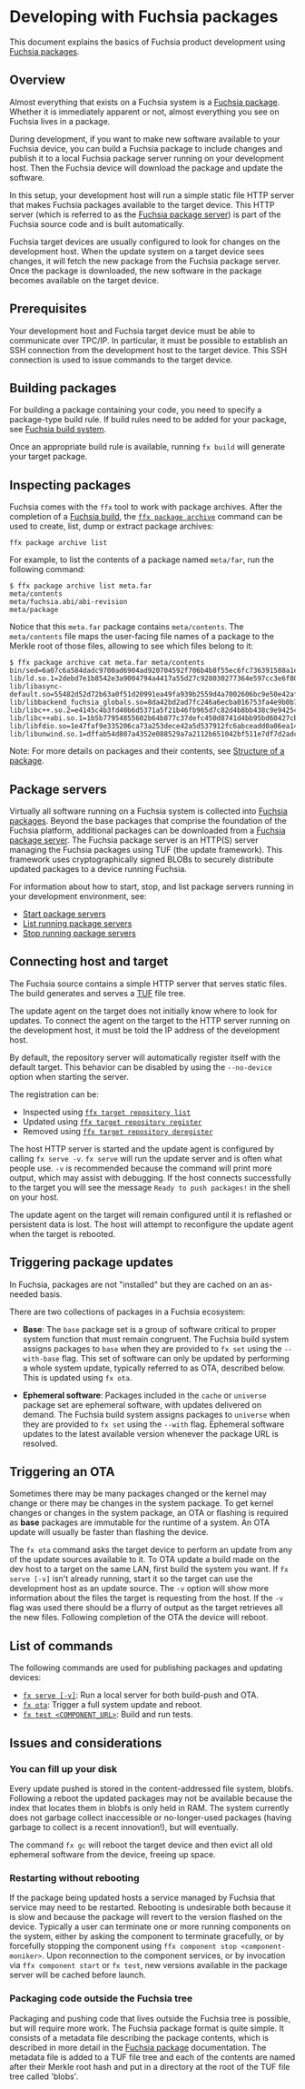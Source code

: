 # Developing with Fuchsia packages

This document explains the basics of Fuchsia product development using
[Fuchsia packages][packages].

## Overview

Almost everything that exists on a Fuchsia system is a [Fuchsia package][packages].
Whether it is immediately apparent or not, almost everything you see on
Fuchsia lives in a package.

During development, if you want to make new software available to your Fuchsia
device, you can build a Fuchsia package to include changes and publish it
to a local Fuchsia package server running on your development host. Then the
Fuchsia device will download the package and update the software.

In this setup, your development host will run a simple static file HTTP server
that makes Fuchsia packages available to the target device. This HTTP server
(which is referred to as the [Fuchsia package server][fuchsia-package-server])
is part of the Fuchsia source code and is built automatically.

Fuchsia target devices are usually configured to look for changes on the
development host. When the update system on a target device sees changes,
it will fetch the new package from the Fuchsia package server. Once the
package is downloaded, the new software in the package becomes available
on the target device.

## Prerequisites

Your development host and Fuchsia target device must be able to communicate over
TPC/IP. In particular, it must be possible to establish an SSH connection from
the development host to the target device. This SSH connection is used to issue
commands to the target device.

## Building packages

For building a package containing your code, you need to specify a package-type
build rule. If build rules need to be added for your package, see
[Fuchsia build system][pkg-doc].

Once an appropriate build rule is available, running `fx build` will generate
your target package.

## Inspecting packages

Fuchsia comes with the `ffx` tool to work with package archives. After the
completion of a [Fuchsia build][fuchsia-build], the
[`ffx package archive`][ffx-package-archive] command can be used to create,
list, dump or extract package archives:

```posix-terminal
ffx package archive list
```

For example, to list the contents of a package named `meta/far`, run the
following command:

```none {:.devsite-disable-click-to-copy}
$ ffx package archive list meta.far
meta/contents
meta/fuchsia.abi/abi-revision
meta/package
```

Notice that this `meta.far` package contains `meta/contents`. The
`meta/contents` file maps the user-facing file names of a package to the
Merkle root of those files, allowing to see which files belong to it:

```none {:.devsite-disable-click-to-copy}
$ ffx package archive cat meta.far meta/contents
bin/sed=6a07c6a584dadc9700ad6904ad920704592f706b4b8f55ec6fc736391588a1ef
lib/ld.so.1=2debd7e1b8542e3a9004794a4417a55d27c928030277364e597cc3e6f80f5407
lib/libasync-default.so=55482d52d72b63a0f51d20991ea49fa939b2559d4a7002606bc9e50e42af64e4
lib/libbackend_fuchsia_globals.so=8da42bd2ad7fc246a6ecba016753fa4e9b0b7f6c685e22da4de997888fd18b06
lib/libc++.so.2=e4145c4b3fd40b6d5371a5f21b46fb965d7c82d4b8bb438c9e94254ea58d8cba
lib/libc++abi.so.1=1b5b77954855602b64b877c37defc450d8741d4bb95bd60427cbf234561090e2
lib/libfdio.so=1e47faf9e335206ca73a253dece42a5d537912fc6abceadd0a06ea1462aa8e33
lib/libunwind.so.1=dffab54d807a4352e088529a7a2112b651042bf511e7df7d2adca40aaec77c86
```

Note: For more details on packages and their contents, see [Structure of a package][pkg-struct].

## Package servers

Virtually all software running on a Fuchsia system is collected into
[Fuchsia packages][packages]. Beyond the base packages that comprise the
foundation of the Fuchsia platform, additional packages can be downloaded from
a [Fuchsia package server][fuchsia-package-server]. The Fuchsia package server
is an HTTP(S) server managing the Fuchsia packages using TUF (the update
framework). This framework uses cryptographically signed BLOBs to securely
distribute updated packages to a device running Fuchsia.

For information about how to start, stop, and list package servers running
in your development environment, see:

* [Start package servers](/docs/development/sdk/ffx/start-package-servers.md)
* [List running package servers](/docs/development/sdk/ffx/list-package-servers.md)
* [Stop running package servers](/docs/development/sdk/ffx/stop-package-servers.md)

## Connecting host and target

The Fuchsia source contains a simple HTTP server that serves static files. The
build generates and serves a [TUF][TUF-home] file tree.

The update agent on the target does not initially know where to look for
updates. To connect the agent on the target to the HTTP server running on the
development host, it must be told the IP address of the development host.

By default, the repository server will automatically register itself with the
default target. This behavior can be disabled by using the `--no-device` option
when starting the server.

The registration can be:

* Inspected using [`ffx target repository list`][ffx-target-repo-list]
* Updated using [`ffx target repository register`][ffx-target-repo-register]
* Removed using [`ffx target repository deregister`][ffx-target-repo-deregister]

The host HTTP server is started and the update agent is configured by calling `fx
serve -v`. `fx serve` will run the update server and is often what people use.
`-v` is recommended because the command will print more output, which may assist
with debugging. If the host connects successfully to the target you will see the
message `Ready to push packages!` in the shell on your host.

The update agent on the target will remain configured until it is reflashed or
persistent data is lost. The host will attempt to reconfigure the update agent
when the target is rebooted.

## Triggering package updates

In Fuchsia, packages are not "installed" but they are cached on an as-needed
basis.

There are two collections of packages in a Fuchsia ecosystem:

* **Base**: The `base` package set is a group of software critical to proper
  system function that must remain congruent. The Fuchsia build system
  assigns packages to `base` when they are provided to `fx set` using the
  `--with-base` flag.
  This set of software can only be updated by performing a whole system update,
  typically referred to as OTA, described below. This is updated using `fx ota`.

* **Ephemeral software**: Packages included in the `cache` or `universe` package
  set are ephemeral software, with updates delivered on demand. The Fuchsia
  build system assigns packages to `universe` when they are provided to `fx set`
  using the `--with` flag.
  Ephemeral software updates to the latest available version whenever the
  package URL is resolved.

## Triggering an OTA

Sometimes there may be many packages changed or the kernel may change or there
may be changes in the system package. To get kernel changes or changes in the
system package, an OTA or flashing is required as **base** packages are
immutable for the runtime of a system. An OTA update will usually be faster
than flashing the device.

The `fx ota` command asks the target device to perform an update from any of
the update sources available to it. To OTA update a build made on the dev host to
a  target on the same LAN, first build the system you want. If `fx serve [-v]`
isn't already running, start it so the target can use the development host as an
update source. The `-v` option will show more information about the files the
target is requesting from the host. If the `-v` flag was used there should
be a flurry of output as the target retrieves all the new files. Following
completion of the OTA the device will reboot.

## List of commands

The following commands are used for publishing packages and updating devices:

* [`fx serve [-v]`][fx-serve]: Run a local server for both build-push and OTA.
* [`fx ota`][fx-ota]: Trigger a full system update and reboot.
* [`fx test <COMPONENT_URL>`][fx-test]: Build and run tests.

## Issues and considerations

### You can fill up your disk

Every update pushed is stored in the content-addressed file system, blobfs.
Following a reboot the updated packages may not be available because the index
that locates them in blobfs is only held in RAM. The system currently does not
garbage collect inaccessible or no-longer-used packages (having garbage to
collect is a recent innovation!), but will eventually.

The command `fx gc` will reboot the target device and then evict all old
ephemeral software from the device, freeing up space.

### Restarting without rebooting

If the package being updated hosts a service managed by Fuchsia that service
may need to be restarted. Rebooting is undesirable both because it is slow and
because the package will revert to the version flashed on the device. Typically
a user can terminate one or more running components on the system, either by
asking the component to terminate gracefully, or by forcefully stopping the
component using `ffx component stop <component-moniker>`. Upon reconnection to
the component services, or by invocation via `ffx component start` or `fx test`,
new versions available in the package server will be cached before launch.

### Packaging code outside the Fuchsia tree

Packaging and pushing code that lives outside the Fuchsia tree is possible, but
will require more work. The Fuchsia package format is quite simple. It consists
of a metadata file describing the package contents, which is described in more
detail in the [Fuchsia package][pkg-struct] documentation. The metadata file is
added to a TUF file tree and each of the contents are named after their Merkle
root hash and put in a directory at the root of the TUF file tree called 'blobs'.

<!-- Reference links -->

[packages]: /docs/concepts/packages/README.md
[pkg-struct]: /docs/concepts/packages/package.md#structure-of-a-package
[TUF-home]: https://theupdateframework.github.io "TUF Homepage"
[pkg-doc]: /docs/development/build/build_system/fuchsia_build_system_overview.md "Build overview"
[fuchsia-build]: /docs/get-started/learn/build/build-system.md "Build system"
[ffx-target-repo-list]: https://fuchsia.dev/reference/tools/sdk/ffx#ffx_target_repository_list
[ffx-target-repo-register]: https://fuchsia.dev/reference/tools/sdk/ffx#ffx_target_repository_register
[ffx-target-repo-deregister]: https://fuchsia.dev/reference/tools/sdk/ffx#ffx_target_repository_deregister
[fuchsia-package-server]: /docs/concepts/packages/fuchsia_package_server.md
[ffx-package-archive]: https://fuchsia.dev/reference/tools/sdk/ffx#ffx_package_archive
[fx-serve]: https://fuchsia.dev/reference/tools/fx/cmd/serve
[fx-ota]: https://fuchsia.dev/reference/tools/fx/cmd/ota
[fx-test]: https://fuchsia.dev/reference/tools/fx/cmd/test

